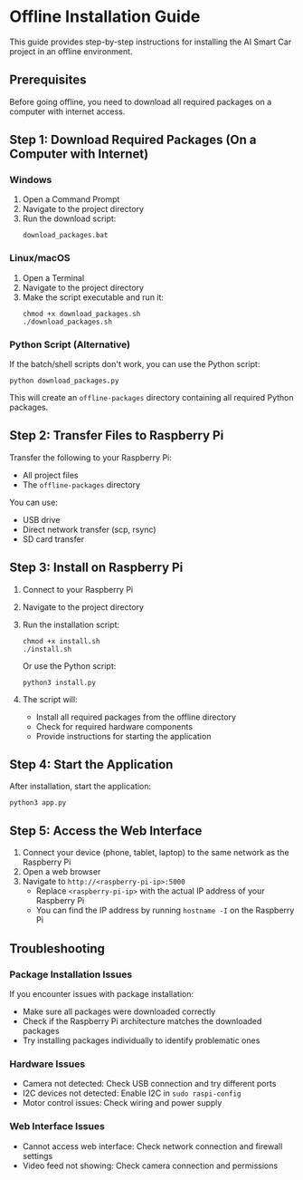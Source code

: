 # Offline Installation Guide

This guide provides step-by-step instructions for installing the AI Smart Car project in an offline environment.

## Prerequisites

Before going offline, you need to download all required packages on a computer with internet access.

## Step 1: Download Required Packages (On a Computer with Internet)

### Windows

1. Open a Command Prompt
2. Navigate to the project directory
3. Run the download script:
   ```
   download_packages.bat
   ```

### Linux/macOS

1. Open a Terminal
2. Navigate to the project directory
3. Make the script executable and run it:
   ```
   chmod +x download_packages.sh
   ./download_packages.sh
   ```

### Python Script (Alternative)

If the batch/shell scripts don't work, you can use the Python script:
```
python download_packages.py
```

This will create an `offline-packages` directory containing all required Python packages.

## Step 2: Transfer Files to Raspberry Pi

Transfer the following to your Raspberry Pi:
- All project files
- The `offline-packages` directory

You can use:
- USB drive
- Direct network transfer (scp, rsync)
- SD card transfer

## Step 3: Install on Raspberry Pi

1. Connect to your Raspberry Pi
2. Navigate to the project directory
3. Run the installation script:

   ```
   chmod +x install.sh
   ./install.sh
   ```

   Or use the Python script:
   ```
   python3 install.py
   ```

4. The script will:
   - Install all required packages from the offline directory
   - Check for required hardware components
   - Provide instructions for starting the application

## Step 4: Start the Application

After installation, start the application:

```
python3 app.py
```

## Step 5: Access the Web Interface

1. Connect your device (phone, tablet, laptop) to the same network as the Raspberry Pi
2. Open a web browser
3. Navigate to `http://<raspberry-pi-ip>:5000`
   - Replace `<raspberry-pi-ip>` with the actual IP address of your Raspberry Pi
   - You can find the IP address by running `hostname -I` on the Raspberry Pi

## Troubleshooting

### Package Installation Issues

If you encounter issues with package installation:
- Make sure all packages were downloaded correctly
- Check if the Raspberry Pi architecture matches the downloaded packages
- Try installing packages individually to identify problematic ones

### Hardware Issues

- Camera not detected: Check USB connection and try different ports
- I2C devices not detected: Enable I2C in `sudo raspi-config`
- Motor control issues: Check wiring and power supply

### Web Interface Issues

- Cannot access web interface: Check network connection and firewall settings
- Video feed not showing: Check camera connection and permissions 